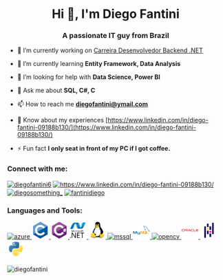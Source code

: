 <h1 align="center">Hi 👋, I'm Diego Fantini</h1>
<h3 align="center">A passionate IT guy from Brazil</h3>

- 🔭 I’m currently working on [Carreira Desenvolvedor Backend .NET](https://balta.io/carreiras/desenvolvedor-backend-dotnet)

- 🌱 I’m currently learning **Entity Framework, Data Analysis**

- 🤝 I’m looking for help with **Data Science, Power BI**

- 💬 Ask me about **SQL, C#, C**

- 📫 How to reach me **diegofantini@ymail.com**

- 📄 Know about my experiences [https://www.linkedin.com/in/diego-fantini-09188b130/](https://www.linkedin.com/in/diego-fantini-09188b130/)

- ⚡ Fun fact **I only seat in front of my PC if I got coffee.**

<h3 align="left">Connect with me:</h3>
<p align="left">
<a href="https://twitter.com/diegofantini6" target="blank"><img align="center" src="https://raw.githubusercontent.com/rahuldkjain/github-profile-readme-generator/master/src/images/icons/Social/twitter.svg" alt="diegofantini6" height="30" width="40" /></a>
<a href="https://linkedin.com/in/https://www.linkedin.com/in/diego-fantini-09188b130/" target="blank"><img align="center" src="https://raw.githubusercontent.com/rahuldkjain/github-profile-readme-generator/master/src/images/icons/Social/linked-in-alt.svg" alt="https://www.linkedin.com/in/diego-fantini-09188b130/" height="30" width="40" /></a>
<a href="https://fb.com/diegosomething_" target="blank"><img align="center" src="https://raw.githubusercontent.com/rahuldkjain/github-profile-readme-generator/master/src/images/icons/Social/facebook.svg" alt="diegosomething_" height="30" width="40" /></a>
<a href="https://instagram.com/fantinidiego" target="blank"><img align="center" src="https://raw.githubusercontent.com/rahuldkjain/github-profile-readme-generator/master/src/images/icons/Social/instagram.svg" alt="fantinidiego" height="30" width="40" /></a>
</p>

<h3 align="left">Languages and Tools:</h3>
<p align="left"> <a href="https://azure.microsoft.com/en-in/" target="_blank" rel="noreferrer"> <img src="https://www.vectorlogo.zone/logos/microsoft_azure/microsoft_azure-icon.svg" alt="azure" width="40" height="40"/> </a> <a href="https://www.cprogramming.com/" target="_blank" rel="noreferrer"> <img src="https://raw.githubusercontent.com/devicons/devicon/master/icons/c/c-original.svg" alt="c" width="40" height="40"/> </a> <a href="https://www.w3schools.com/cs/" target="_blank" rel="noreferrer"> <img src="https://raw.githubusercontent.com/devicons/devicon/master/icons/csharp/csharp-original.svg" alt="csharp" width="40" height="40"/> </a> <a href="https://dotnet.microsoft.com/" target="_blank" rel="noreferrer"> <img src="https://raw.githubusercontent.com/devicons/devicon/master/icons/dot-net/dot-net-original-wordmark.svg" alt="dotnet" width="40" height="40"/> </a> <a href="https://www.linux.org/" target="_blank" rel="noreferrer"> <img src="https://raw.githubusercontent.com/devicons/devicon/master/icons/linux/linux-original.svg" alt="linux" width="40" height="40"/> </a> <a href="https://www.microsoft.com/en-us/sql-server" target="_blank" rel="noreferrer"> <img src="https://www.svgrepo.com/show/303229/microsoft-sql-server-logo.svg" alt="mssql" width="40" height="40"/> </a> <a href="https://www.mysql.com/" target="_blank" rel="noreferrer"> <img src="https://raw.githubusercontent.com/devicons/devicon/master/icons/mysql/mysql-original-wordmark.svg" alt="mysql" width="40" height="40"/> </a> <a href="https://opencv.org/" target="_blank" rel="noreferrer"> <img src="https://www.vectorlogo.zone/logos/opencv/opencv-icon.svg" alt="opencv" width="40" height="40"/> </a> <a href="https://www.oracle.com/" target="_blank" rel="noreferrer"> <img src="https://raw.githubusercontent.com/devicons/devicon/master/icons/oracle/oracle-original.svg" alt="oracle" width="40" height="40"/> </a> <a href="https://pandas.pydata.org/" target="_blank" rel="noreferrer"> <img src="https://raw.githubusercontent.com/devicons/devicon/2ae2a900d2f041da66e950e4d48052658d850630/icons/pandas/pandas-original.svg" alt="pandas" width="40" height="40"/> </a> <a href="https://www.python.org" target="_blank" rel="noreferrer"> <img src="https://raw.githubusercontent.com/devicons/devicon/master/icons/python/python-original.svg" alt="python" width="40" height="40"/> </a> </p>

<p><img align="center" src="https://github-readme-stats.vercel.app/api/top-langs?username=diegofantini&show_icons=true&locale=en&layout=compact" alt="diegofantini" /></p>


<!---
- 👋 Hi, I’m @diegofantini
- 👀 I’m interested in Data Science, Facial recognition and ONboard Technology
- 🌱 I’m currently learning Python, Power BI, C# and frameworks
- 💞️ I’m looking to collaborate on Data Science Projects
- 📫 How to reach me 

diegofantini/diegofantini is a ✨ special ✨ repository because its `README.md` (this file) appears on your GitHub profile.
You can click the Preview link to take a look at your changes.
--->
